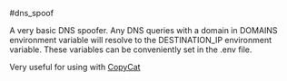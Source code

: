 #dns_spoof

A very basic DNS spoofer. Any DNS queries with a domain in DOMAINS environment variable will resolve to the DESTINATION_IP environment variable. These variables can be conveniently set in the .env file.

Very useful for using with [CopyCat](https://github.com/compewter/CopyCat)